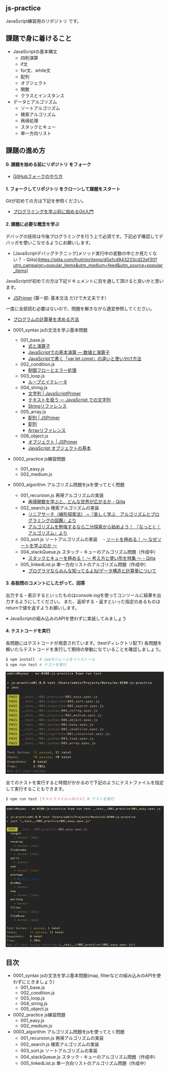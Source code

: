 ## js-practice

JavaScript練習用のリポジトリ です。

## 課題で身に着けること

- JavaScriptの基本構文
  - 四則演算
  - if文
  - for文、while文
  - 配列
  - オブジェクト
  - 関数
  - クラスとインスタンス
- データとアルゴリズム
  - ソートアルゴリズム
  - 検索アルゴリズム
  - 再帰処理
  - スタックとキュー
  - 単一方向リスト

## 課題の進め方

#### 0. 課題を始める前にリポジトリ をフォーク

- [GitHubフォークのやり方](https://version-1workspace.gitbook.io/github/how-to-fork)

#### 1. フォークしてリポジトリ をクローンして課題をスタート

Gitが初めての方は下記を参照ください。

- [プログラミングを学ぶ前に始めるGit入門](https://version-1workspace.gitbook.io/git/)

#### 2. 課題に必要な概念を学ぶ

デバッグの技術は今後プログラミングを行う上で必須です。下記必ず確認してデバッガを使いこなせるようにお願いします。

- [JavaScriptデバッグテクニック]メソッド実行中の変数の中とか見たくない？ - Qiita](https://qiita.com/fruitriin/items/d0a1cd943233cd22ef30?utm_campaign=popular_items&utm_medium=feed&utm_source=popular_items)

JavaScriptが初めての方は下記ドキュメントに目を通して頂けると良いかと思います。

- [JSPrimer](https://jsprimer.net/basic) (第一部: 基本文法 だけで大丈夫です）


一度に全部読む必要はないので、問題を解きながら適宜参照してください。

- [プログラムの計算量を求める方法](https://qiita.com/cotrpepe/items/1f4c38cc9d3e3a5f5e9c#%E8%A3%9C%E8%B6%B3%E6%99%82%E9%96%93%E8%A8%88%E7%AE%97%E9%87%8F%E3%81%A8%E7%A9%BA%E9%96%93%E8%A8%88%E7%AE%97%E9%87%8F%E3%81%AB%E3%81%A4%E3%81%84%E3%81%A6)


- 0001_syntax jsの文法を学ぶ基本問題
   - 001_base.js
     - [式と演算子](https://developer.mozilla.org/ja/docs/Web/JavaScript/Guide/Expressions_and_Operators)
     - [JavaScriptでの基本演算 — 数値と演算子](https://developer.mozilla.org/ja/docs/Learn/JavaScript/First_steps/Math)
     - [JavaScriptで書く「var,let,const」の違いと使い分け方法](https://techacademy.jp/magazine/14872)
   - 002_condition.js
     - [制御フローとエラー処理](https://developer.mozilla.org/ja/docs/Web/JavaScript/Guide/Control_flow_and_error_handling)
   - 003_loop.js
      - [ループとイテレータ](https://developer.mozilla.org/ja/docs/Web/JavaScript/Guide/Loops_and_iteration)
   - 004_string.js
     - [文字列 | JavaScriptPrimer ](https://jsprimer.net/basic/string/)
     - [テキストを扱う — JavaScript での文字列](https://developer.mozilla.org/ja/docs/Learn/JavaScript/First_steps/Strings)
     - [Stringリファレンス](https://developer.mozilla.org/ja/docs/Web/JavaScript/Reference/Global_Objects/String)
   - 005_array.js
     - [配列 | JSPrimer ](https://jsprimer.net/basic/array/)
     - [配列](https://developer.mozilla.org/ja/docs/Learn/JavaScript/First_steps/Arrays)
     - [Arrayリファレンス](https://developer.mozilla.org/ja/docs/Web/JavaScript/Reference/Global_Objects/Array)
   - 006_object.js
     - [オブジェクト | JSPrimer ](https://jsprimer.net/basic/object/)
     - [JavaScript オブジェクトの基本](https://developer.mozilla.org/ja/docs/Learn/JavaScript/Objects/Basics)
- 0002_practice js練習問題
   - 001_easy.js
   - 002_medium.js
- 0003_algorithm アルゴリズム問題をjsを使ってとく問題
   - 001_recursion.js 再帰アルゴリズムの実装
     - [再帰関数を学ぶと、どんな世界が広がるか - Qiita](https://qiita.com/drken/items/23a4f604fa3f505dd5ad)
   - 002_search.js 検索アルゴリズムの実装
     - [リニアサーチ（線形探索法） ~『楽しく学ぶ　アルゴリズムとプログラミングの図鑑』より](https://book.mynavi.jp/manatee/detail/id=64253)
     - [アルゴリズムを勉強するなら二分探索から始めよう！ 『なっとく！アルゴリズム』より](https://codezine.jp/article/detail/9900?p=2)
   - 003_sort.js ソートアルゴリズムの実装
   　- [ソートを極める！ 〜 なぜソートを学ぶのか 〜](https://qiita.com/drken/items/44c60118ab3703f7727f#10-7-%E3%83%9C%E3%82%B4%E3%82%BD%E3%83%BC%E3%83%88)
   - 004_stackQueue.js スタック・キューのアルゴリズム問題（作成中）
     - [スタックとキューを極める！ 〜 考え方と使い所を特集 〜 - Qiita](https://qiita.com/drken/items/6a95b57d2e374a3d3292)
   - 005_linkedList.js 単一方向リストのアルゴリズム問題（作成中）
     - [プログラマならみんな知ってるよね!データ構造と計算量について](https://lab.sonicmoov.com/development/programming/data-structure/)

#### 3. 各設問のコメントにしたがって、回答

出力する・表示するといったものはconsole.logを使ってコンソールに結果を出力するようにしてください。
また、返却する・返すといった指定のあるものはreturnで値を返すようお願いします。

※ JavaScriptの組み込みのAPIを使わずに実装してみましょう

#### 4. テストコードを実行

各問題にはテストコードが用意されています。(testディレクトリ配下) 各問題を解いたらテストコードを実行して期待の挙動になていることを確認しましょう。

```bash
$ npm install  # npmモジュールをインストール
$ npm run test # テストを実行
```
![テスト実行-全て](./assets/run-test-all.png)

全てのテストを実行すると時間がかかるので下記のようにテストファイルを指定して実行することもできます。

```bash
$ npm run test [テストファイルへのパス] # テストを実行
```

![テスト実行-ファイル](./assets/run-test-file.png)

## 目次

- 0001_syntax jsの文法を学ぶ基本問題(map, filterなどの組み込みのAPIを使わずにときましょう）
   - 001_base.js
   - 002_condition.js
   - 003_loop.js
   - 004_string.js
   - 005_object.js
- 0002_practice js練習問題
   - 001_easy.js
   - 002_medium.js
- 0003_algorithm アルゴリズム問題をjsを使ってとく問題
   - 001_recursion.js 再帰アルゴリズムの実装
   - 002_search.js 検索アルゴリズムの実装
   - 003_sort.js ソートアルゴリズムの実装
   - 004_stackQueue.js スタック・キューのアルゴリズム問題（作成中）
   - 005_linkedList.js 単一方向リストのアルゴリズム問題（作成中）


